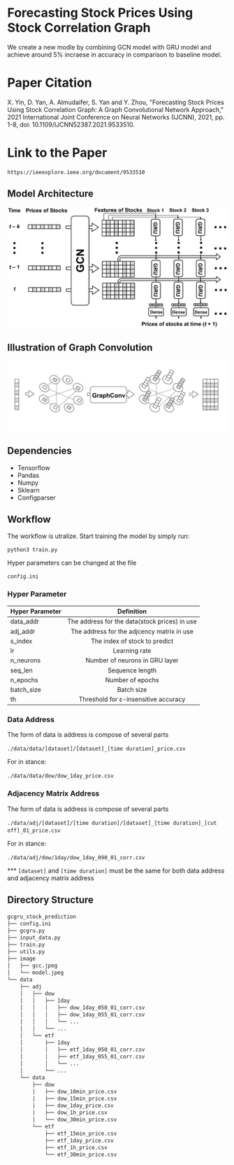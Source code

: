 # Forecasting Stock Prices Using Stock Correlation Graph
We create a new modle by combining GCN model with GRU model and achieve around 5% incraese in accuracy in comparison to baseline model.

# Paper Citation
X. Yin, D. Yan, A. Almudaifer, S. Yan and Y. Zhou, "Forecasting Stock Prices Using Stock Correlation Graph: A Graph Convolutional Network Approach," 2021 International Joint Conference on Neural Networks (IJCNN), 2021, pp. 1-8, doi: 10.1109/IJCNN52387.2021.9533510.

# Link to the Paper
```
https://ieeexplore.ieee.org/document/9533510
```

## Model Architecture
![GCGRU Structure](image/model.jpeg)

## Illustration of Graph Convolution
![Graph Convolution](image/gcc.jpeg)

## Dependencies
  * Tensorflow
  * Pandas
  * Numpy
  * Sklearn
  * Configparser
  
## Workflow
The workflow is utralize. Start training the model by simply run:
```
python3 train.py
```

Hyper parameters can be changed at the file 

```
config.ini
```
### Hyper Parameter

| Hyper Parameter        | Definition           |
| ------------- |:-------------:|
| data_addr        | The address for the data(stock prices) in use |
| adj_addr       | The address for the adjcency matrix in use |
| s_index       | The index of stock to predict |
| lr       | Learning rate |
| n_neurons       | Number of neurons in GRU layer |
| seq_len       | Sequence length |
| n_epochs       | Number of epochs |
| batch_size       | Batch size      |
| th | Threshold for ε-insensitive accuracy      |

### Data Address
The form of data is address is compose of several parts 

``./data/data/[dataset]/[dataset]_[time duration]_price.csv``

For in stance:

``./data/data/dow/dow_1day_price.csv``

### Adjacency Matrix Address
The form of data is address is compose of several parts 

``./data/adj/[dataset]/[time duration]/[dataset]_[time duration]_[cut off]_01_price.csv``

For in stance:

``./data/adj/dow/1day/dow_1day_090_01_corr.csv``


*** ``[dataset]`` and ``[time duration]`` must be the same for both data address and adjacency matrix address


## Directory Structure

```
gcgru_stock_prediction
├── config.ini
├── gcgru.py
├── input_data.py
├── train.py
├── utils.py
├── image
│   ├── gcc.jpeg
│   └── model.jpeg
└── data
    ├── adj
    │   ├── dow
    │   │   ├── 1day
    │   │   │   ├── dow_1day_050_01_corr.csv
    │   │   │   ├── dow_1day_055_01_corr.csv
    │   │   │   └── ...
    │   │   └── ...
    │   └── etf
    │       ├── 1day
    │       │   ├── etf_1day_050_01_corr.csv
    │       │   ├── etf_1day_055_01_corr.csv
    │       │   └── ...
    │       └── ...
    └── data
        ├── dow
        |   ├── dow_10min_price.csv
        |   ├── dow_15min_price.csv
        |   ├── dow_1day_price.csv
        |   ├── dow_1h_price.csv
        |   └── dow_30min_price.csv
        └── etf
            ├── etf_15min_price.csv
            ├── etf_1day_price.csv
            ├── etf_1h_price.csv
            └── etf_30min_price.csv
```
